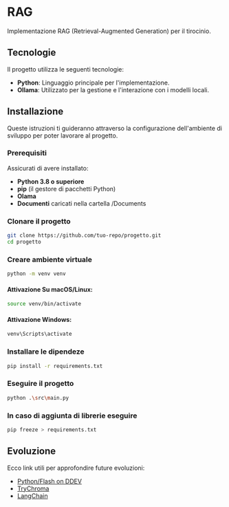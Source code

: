 # RAG

Implementazione RAG (Retrieval-Augmented Generation) per il tirocinio.

## Tecnologie

Il progetto utilizza le seguenti tecnologie:

- **Python**: Linguaggio principale per l'implementazione.
- **Ollama**: Utilizzato per la gestione e l'interazione con i modelli locali.

## Installazione

Queste istruzioni ti guideranno attraverso la configurazione dell'ambiente di sviluppo per poter lavorare al progetto.

### Prerequisiti

Assicurati di avere installato:
- **Python 3.8 o superiore**
- **pip** (il gestore di pacchetti Python)
- **Olama**
- **Documenti** caricati nella cartella /Documents

### Clonare il progetto

```bash
git clone https://github.com/tuo-repo/progetto.git
cd progetto
```

### Creare ambiente virtuale

```bash
python -m venv venv
```

#### Attivazione Su macOS/Linux:

```bash
source venv/bin/activate
```

#### Attivazione Windows:

```bash
venv\Scripts\activate
```

### Installare le dipendeze

```bash
pip install -r requirements.txt
```

### Eseguire il progetto

```bash
python .\src\main.py
```

### In caso di aggiunta di librerie eseguire

```bash
pip freeze > requirements.txt
```


## Evoluzione

Ecco link utili per approfondire future evoluzioni:

- [Python/Flash on DDEV](https://ddev.readthedocs.io/en/stable/users/quickstart/#pythonflask-experimental)
- [TryChroma](https://www.trychroma.com/)
- [LangChain](https://js.langchain.com/v0.1/docs/modules/data_connection/)

